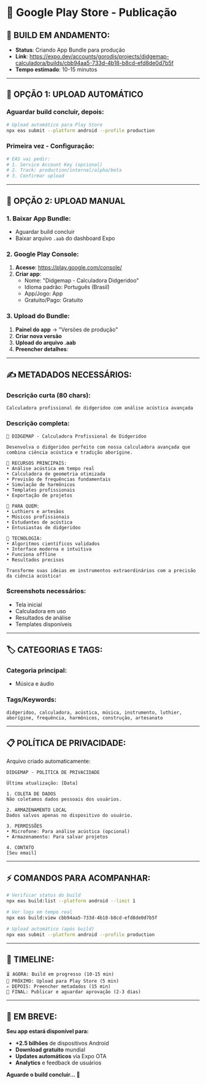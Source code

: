 # 🏪 Google Play Store - Publicação

## 🚀 **BUILD EM ANDAMENTO:**
- **Status**: Criando App Bundle para produção
- **Link**: https://expo.dev/accounts/gorodis/projects/didgemap-calculadora/builds/cbb94aa5-733d-4b18-b8cd-efd8de0d7b5f
- **Tempo estimado**: 10-15 minutos

---

## 📱 **OPÇÃO 1: UPLOAD AUTOMÁTICO**

### **Aguardar build concluir, depois:**
```bash
# Upload automático para Play Store
npx eas submit --platform android --profile production
```

### **Primeira vez - Configuração:**
```bash
# EAS vai pedir:
# 1. Service Account Key (opcional)
# 2. Track: production/internal/alpha/beta
# 3. Confirmar upload
```

---

## 📱 **OPÇÃO 2: UPLOAD MANUAL**

### **1. Baixar App Bundle:**
- Aguardar build concluir
- Baixar arquivo `.aab` do dashboard Expo

### **2. Google Play Console:**
1. **Acesse**: https://play.google.com/console/
2. **Criar app**:
   - Nome: "Didgemap - Calculadora Didgeridoo"
   - Idioma padrão: Português (Brasil)
   - App/Jogo: App
   - Gratuito/Pago: Gratuito

### **3. Upload do Bundle:**
1. **Painel do app** → "Versões de produção"
2. **Criar nova versão**
3. **Upload do arquivo .aab**
4. **Preencher detalhes**:

---

## ✍️ **METADADOS NECESSÁRIOS:**

### **Descrição curta (80 chars):**
```
Calculadora profissional de didgeridoo com análise acústica avançada
```

### **Descrição completa:**
```
🎵 DIDGEMAP - Calculadora Profissional de Didgeridoo

Desenvolva o didgeridoo perfeito com nossa calculadora avançada que combina ciência acústica e tradição aborígine.

🔬 RECURSOS PRINCIPAIS:
• Análise acústica em tempo real
• Calculadora de geometria otimizada
• Previsão de frequências fundamentais
• Simulação de harmônicos
• Templates profissionais
• Exportação de projetos

🎯 PARA QUEM:
• Luthiers e artesãos
• Músicos profissionais
• Estudantes de acústica
• Entusiastas de didgeridoo

📐 TECNOLOGIA:
• Algoritmos científicos validados
• Interface moderna e intuitiva
• Funciona offline
• Resultados precisos

Transforme suas ideias em instrumentos extraordinários com a precisão da ciência acústica!
```

### **Screenshots necessários:**
- Tela inicial
- Calculadora em uso
- Resultados de análise
- Templates disponíveis

---

## 🏷️ **CATEGORIAS E TAGS:**

### **Categoria principal:**
- Música e áudio

### **Tags/Keywords:**
```
didgeridoo, calculadora, acústica, música, instrumento, luthier, 
aborígine, frequência, harmônicos, construção, artesanato
```

---

## 📋 **POLÍTICA DE PRIVACIDADE:**

Arquivo criado automaticamente:
```
DIDGEMAP - POLÍTICA DE PRIVACIDADE

Última atualização: [Data]

1. COLETA DE DADOS
Não coletamos dados pessoais dos usuários.

2. ARMAZENAMENTO LOCAL
Dados salvos apenas no dispositivo do usuário.

3. PERMISSÕES
• Microfone: Para análise acústica (opcional)
• Armazenamento: Para salvar projetos

4. CONTATO
[Seu email]
```

---

## ⚡ **COMANDOS PARA ACOMPANHAR:**

```bash
# Verificar status do build
npx eas build:list --platform android --limit 1

# Ver logs em tempo real
npx eas build:view cbb94aa5-733d-4b18-b8cd-efd8de0d7b5f

# Upload automático (após build)
npx eas submit --platform android --profile production
```

---

## 🎯 **TIMELINE:**

```
⏳ AGORA: Build em progresso (10-15 min)
📱 PRÓXIMO: Upload para Play Store (5 min)
✍️ DEPOIS: Preencher metadados (15 min)
🏪 FINAL: Publicar e aguardar aprovação (2-3 dias)
```

---

## 🎉 **EM BREVE:**

**Seu app estará disponível para:**
- **+2.5 bilhões** de dispositivos Android
- **Download gratuito** mundial
- **Updates automáticos** via Expo OTA
- **Analytics** e feedback de usuários

**Aguarde o build concluir... 🚀**
